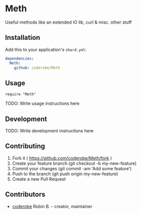 # Meth

Useful methods like an extended IO lib, curl & misc. other stuff

## Installation


Add this to your application's `shard.yml`:

```yaml
dependencies:
  Meth:
    github: coderobe/Meth
```


## Usage


```crystal
require "Meth"
```


TODO: Write usage instructions here

## Development

TODO: Write development instructions here

## Contributing

1. Fork it ( https://github.com/coderobe/Meth/fork )
2. Create your feature branch (git checkout -b my-new-feature)
3. Commit your changes (git commit -am 'Add some feature')
4. Push to the branch (git push origin my-new-feature)
5. Create a new Pull Request

## Contributors

- [coderobe](https://github.com/coderobe) Robin B. - creator, maintainer
